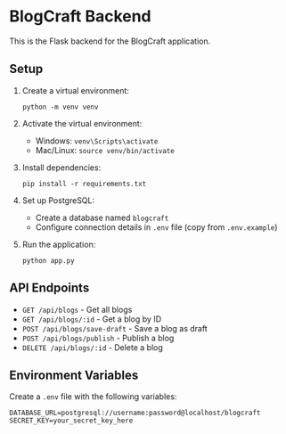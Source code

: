 
# BlogCraft Backend

This is the Flask backend for the BlogCraft application.

## Setup

1. Create a virtual environment:
   ```
   python -m venv venv
   ```

2. Activate the virtual environment:
   - Windows: `venv\Scripts\activate`
   - Mac/Linux: `source venv/bin/activate`

3. Install dependencies:
   ```
   pip install -r requirements.txt
   ```

4. Set up PostgreSQL:
   - Create a database named `blogcraft`
   - Configure connection details in `.env` file (copy from `.env.example`)

5. Run the application:
   ```
   python app.py
   ```

## API Endpoints

- `GET /api/blogs` - Get all blogs
- `GET /api/blogs/:id` - Get a blog by ID
- `POST /api/blogs/save-draft` - Save a blog as draft
- `POST /api/blogs/publish` - Publish a blog
- `DELETE /api/blogs/:id` - Delete a blog

## Environment Variables

Create a `.env` file with the following variables:

```
DATABASE_URL=postgresql://username:password@localhost/blogcraft
SECRET_KEY=your_secret_key_here
```
